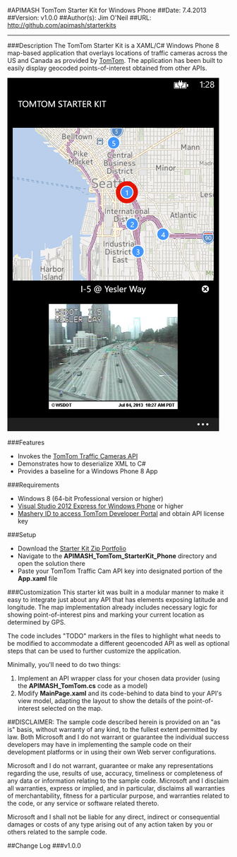 #APIMASH TomTom Starter Kit for Windows Phone
##Date: 7.4.2013
##Version: v1.0.0
##Author(s): Jim O'Neil
##URL: http://github.com/apimash/starterkits

----------
###Description
The TomTom Starter Kit is a XAML/C# Windows Phone 8 map-based application that overlays locations of traffic cameras across the US and Canada as provided by [TomTom][1].  The application has been built to easily display geocoded points-of-interest obtained from other APIs.

![Traffic Cam application](screenshot.png)

###Features
 - Invokes the [TomTom Traffic Cameras API][2]
 - Demonstrates how to deserialize XML to C#
 - Provides a baseline for a Windows Phone 8 App

###Requirements

 - Windows 8 (64-bit Professional version or higher)
 - [Visual Studio 2012 Express for Windows Phone][3] or higher
 - [Mashery ID to access TomTom Developer Portal][4] and obtain API license key

###Setup

 - Download the [Starter Kit Zip Portfolio][5] 
 - Navigate to the **APIMASH\_TomTom\_StarterKit\_Phone** directory and open the solution there
 - Paste your TomTom Traffic Cam API key into designated portion of the **App.xaml** file

###Customization
This starter kit was built in a modular manner to make it easy to integrate just about any API that has elements exposing latitude and longitude. The map implementation already includes necessary 
logic for showing point-of-interest pins and marking your current location as determined by GPS.

The code includes "TODO" markers in the files to highlight what needs to be modified to accommodate a different geoencoded API as well as optional steps that can be used to further customize the application.  

Minimally, you'll need to do two things:

 1. Implement an API wrapper class for your chosen data provider (using the **APIMASH_TomTom.cs** code as a model)
 2. Modify **MainPage.xaml** and its code-behind to data bind to your API's view model, adapting the layout to show the details of the point-of-interest selected on the map.


##DISCLAIMER: 
The sample code described herein is provided on an "as is" basis, without warranty of any kind, to the fullest extent permitted by law. Both Microsoft and I do not warrant or guarantee the individual success developers may have in implementing the sample code on their development platforms or in using their own Web server configurations. 

Microsoft and I do not warrant, guarantee or make any representations regarding the use, results of use, accuracy, timeliness or completeness of any data or information relating to the sample code. Microsoft and I disclaim all warranties, express or implied, and in particular, disclaims all warranties of merchantability, fitness for a particular purpose, and warranties related to the code, or any service or software related thereto. 

Microsoft and I shall not be liable for any direct, indirect or consequential damages or costs of any type arising out of any action taken by you or others related to the sample code.


##Change Log
###v1.0.0

[1]:http://www.tomtom.com "TomTom"
[2]:http://developer.tomtom.com/docs/read/traffic_cameras "TrafficCam API"
[3]:http://www.microsoft.com/visualstudio/eng/products/visual-studio-express-for-windows-phone "Visual Studio 2012 Express for Windows Phone"
[4]:http://developer.tomtom.com/member "Register for TomTom API keys"
[5]:http://apimash.github.io/StarterKits "APIMASH Starter Kits"

